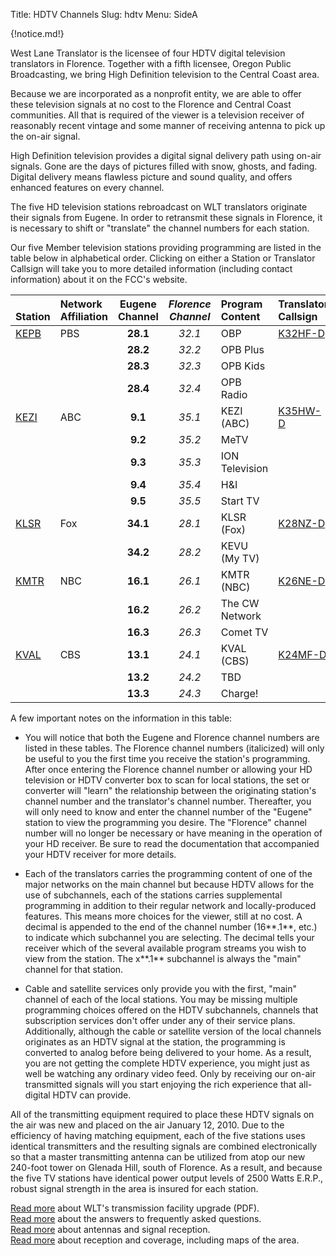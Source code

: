 Title: HDTV Channels
Slug: hdtv
Menu: SideA

{!notice.md!}

West Lane Translator is the licensee of four HDTV digital television
translators in Florence. Together with a fifth licensee, Oregon Public
Broadcasting, we bring High Definition television to the Central Coast
area.

Because we are incorporated as a nonprofit entity, we are able to offer
these television signals at no cost to the Florence and Central Coast
communities. All that is required of the viewer is a television receiver
of reasonably recent vintage and some manner of receiving antenna to
pick up the on-air signal.

High Definition television
provides a digital signal delivery path using on-air signals. Gone are
the days of pictures filled with snow, ghosts, and fading. Digital
delivery means flawless picture and sound quality, and offers enhanced
features on every channel.

The five HD television stations rebroadcast on WLT translators
originate their signals from Eugene. In order to retransmit these
signals in Florence, it is necessary to shift or "translate" the
channel numbers for each station.

Our five Member television stations providing programming are listed
in the table below in alphabetical order.  Clicking on either a
Station or Translator Callsign will take you to more detailed
information (including contact information) about it on the FCC's
website.

| <br>Station                                            | Network<br>Affiliation | **Eugene<br>Channel** | *Florence<br>Channel* | Program<br>Content | Translator<br>Callsign                                                                                       |
| :---                                                   | :---                   | :--:                  | :--:                  | :---               | :---                                                                                                         |
| [KEPB](https://publicfiles.fcc.gov/tv-profile/KEPB-TV) | PBS                    | **28.1**              | *32.1*                | OBP                | [K32HF-D](https://enterpriseefiling.fcc.gov/dataentry/public/tv/publicFacilityDetails.html?facilityId=50580) |
|                                                        |                        | **28.2**              | *32.2*                | OPB Plus           |                                                                                                              |
|                                                        |                        | **28.3**              | *32.3*                | OPB Kids           |                                                                                                              |
|                                                        |                        | **28.4**              | *32.4*                | OPB Radio          |                                                                                                              |
| [KEZI](https://publicfiles.fcc.gov/tv-profile/KEZI)    | ABC                    | **9.1**               | *35.1*                | KEZI (ABC)         | [K35HW-D](https://enterpriseefiling.fcc.gov/dataentry/public/tv/publicFacilityDetails.html?facilityId=71618) |
|                                                        |                        | **9.2**               | *35.2*                | MeTV               |                                                                                                              |
|                                                        |                        | **9.3**               | *35.3*                | ION Television     |                                                                                                              |
|                                                        |                        | **9.4**               | *35.4*                | H&I                |                                                                                                              |
|                                                        |                        | **9.5**               | *35.5*                | Start TV           |                                                                                                              |
| [KLSR](https://publicfiles.fcc.gov/tv-profile/KLSR-TV) | Fox                    | **34.1**              | *28.1*                | KLSR (Fox)         | [K28NZ-D](https://enterpriseefiling.fcc.gov/dataentry/public/tv/publicFacilityDetails.html?facilityId=71617) |
|                                                        |                        | **34.2**              | *28.2*                | KEVU (My TV)       |                                                                                                              |
| [KMTR](https://publicfiles.fcc.gov/tv-profile/KMTR)    | NBC                    | **16.1**              | *26.1*                | KMTR (NBC)         | [K26NE-D](https://enterpriseefiling.fcc.gov/dataentry/public/tv/publicFacilityDetails.html?facilityId=71616) |
|                                                        |                        | **16.2**              | *26.2*                | The CW Network     |                                                                                                              |
|                                                        |                        | **16.3**              | *26.3*                | Comet TV           |                                                                                                              |
| [KVAL](https://publicfiles.fcc.gov/tv-profile/KVAL-TV) | CBS                    | **13.1**              | *24.1*                | KVAL (CBS)         | [K24MF-D](https://enterpriseefiling.fcc.gov/dataentry/public/tv/publicFacilityDetails.html?facilityId=71619) |
|                                                        |                        | **13.2**              | *24.2*                | TBD                |                                                                                                              |
|                                                        |                        | **13.3**              | *24.3*                | Charge!            |                                                                                                              |

A few important notes on the information in this table:

* You will notice that both the Eugene and Florence channel numbers
 are listed in these tables. The Florence channel numbers (italicized)
 will only be useful to
 you the first time you receive the station's programming. After
 once entering the Florence channel number or allowing your HD
 television or HDTV converter box to scan for local stations, the
 set or converter will "learn" the relationship between the
 originating station's channel number and the translator's channel
 number. Thereafter, you will only need to know and enter the
 channel number of the "Eugene" station to view the programming you
 desire. The "Florence" channel number will no longer be necessary
 or have meaning in the operation of your HD receiver. Be sure to
 read the documentation that accompanied your HDTV receiver for more
 details.

* Each of the translators carries the programming content of one of
  the major networks on the main channel but because HDTV allows for
  the use of subchannels, each of the stations carries supplemental
  programming in addition to their regular network and
  locally-produced features. This means more choices for the viewer,
  still at no cost.  A decimal is appended to the end of the channel
  number (16**.1**, etc.) to indicate which subchannel you are
  selecting. The decimal tells your receiver which of the several
  available program streams you wish to view from the station. The
  x**.1** subchannel is always the "main" channel for that station.

* Cable and satellite services only provide you with the first, "main"
  channel of each of the local stations. You may be missing multiple
  programming choices offered on the HDTV subchannels, channels that
  subscription services don't offer under any of their service plans.
  Additionally, although the cable or satellite version of the local
  channels originates as an HDTV signal at the station, the
  programming is converted to analog before being delivered to your
  home. As a result, you are not getting the complete HDTV experience,
  you might just as well be watching any ordinary video feed. Only by
  receiving our on-air transmitted signals will you start enjoying the
  rich experience that all-digital HDTV can provide.

All of the transmitting equipment required to place these HDTV signals
on the air was new and placed on the air January 12, 2010. Due to
the efficiency of having matching equipment, each of the five stations
uses identical transmitters and the resulting signals are combined
electronically so that a master transmitting antenna can be utilized
from atop our new 240-foot tower on Glenada Hill, south of Florence. As
a result, and because the five TV stations have identical power output
levels of 2500 Watts E.R.P., robust signal strength in the area is
insured for each station.

[Read more]({static}/pdfs/Siuslaw_News_01-16-2010.pdf) about WLT's
transmission facility upgrade (PDF).  
[Read more]({filename}FAQ.md) about the answers to frequently asked
questions.  
[Read more]({filename}HDTV/Antennas.md) about antennas and signal
reception.  
[Read more]({filename}HDTV/Coverage.md) about reception and coverage,
including maps of the area.  
